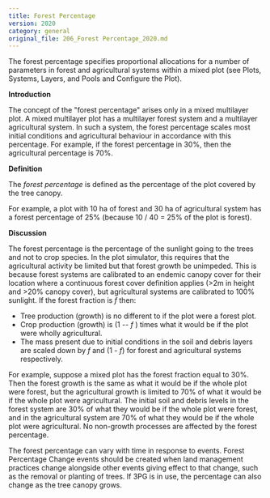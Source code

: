```yaml
---
title: Forest Percentage
version: 2020
category: general
original_file: 206_Forest Percentage_2020.md
---
```


The forest percentage specifies proportional allocations for a number of
parameters in forest and agricultural systems within a mixed plot (see
Plots, Systems, Layers, and
Pools and Configure
the Plot).

**Introduction**

The concept of the "forest percentage" arises only in a mixed multilayer
plot. A mixed multilayer plot has a multilayer forest system and a
multilayer agricultural system. In such a system, the forest percentage
scales most initial conditions and agricultural behaviour in accordance
with this percentage. For example, if the forest percentage in 30%, then
the agricultural percentage is 70%.

**Definition**

The *forest percentage* is defined as the percentage of the plot covered
by the tree canopy.

For example, a plot with 10 ha of forest and 30 ha of agricultural
system has a forest percentage of 25% (because 10 / 40 = 25% of the plot
is forest).

**Discussion**

The forest percentage is the percentage of the sunlight going to the
trees and not to crop species. In the plot simulator, this requires that
the agricultural activity be limited but that forest growth be
unimpeded. This is because forest systems are calibrated to an endemic
canopy cover for their location where a continuous forest cover
definition applies (>2m in height and >20% canopy cover), but
agricultural systems are calibrated to 100% sunlight. If the forest
fraction is *f* then:

- Tree production (growth) is no different to if the plot were a forest
  plot.
- Crop production (growth) is (1 -- *f* ) times what it would be if the
  plot were wholly agricultural.
- The mass present due to initial conditions in the soil and debris
  layers are scaled down by *f* and (1 - *f*) for forest and
  agricultural systems respectively.

For example, suppose a mixed plot has the forest fraction equal to 30%.
Then the forest growth is the same as what it would be if the whole plot
were forest, but the agricultural growth is limited to 70% of what it
would be if the whole plot were agricultural. The initial soil and
debris levels in the forest system are 30% of what they would be if the
whole plot were forest, and in the agricultural system are 70% of what
they would be if the whole plot were agricultural. No non-growth
processes are affected by the forest percentage.

The forest percentage can vary with time in response to events. Forest
Percentage Change events should
be created when land management practices change alongside other events
giving effect to that change, such as the removal or planting of trees.
If 3PG is in
use, the percentage can also change as the tree canopy grows.
